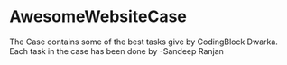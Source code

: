 # AwesomeWebsiteCase

The Case contains some of the best tasks give by CodingBlock Dwarka.
Each task in the case has been done by -Sandeep Ranjan
